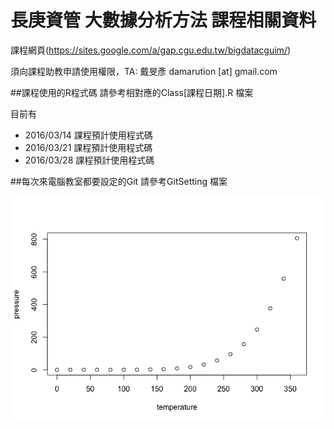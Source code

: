 # 長庚資管 大數據分析方法 課程相關資料
課程網頁(https://sites.google.com/a/gap.cgu.edu.tw/bigdatacguim/)

須向課程助教申請使用權限，TA: 戴旻彥 damarution [at] gmail.com

##課程使用的R程式碼
請參考相對應的Class[課程日期].R 檔案

目前有

* 2016/03/14 課程預計使用程式碼
* 2016/03/21 課程預計使用程式碼
* 2016/03/28 課程預計使用程式碼

##每次來電腦教室都要設定的Git
請參考GitSetting 檔案

![text](HW3_files/figure-markdown_github/pressure-1.png)


